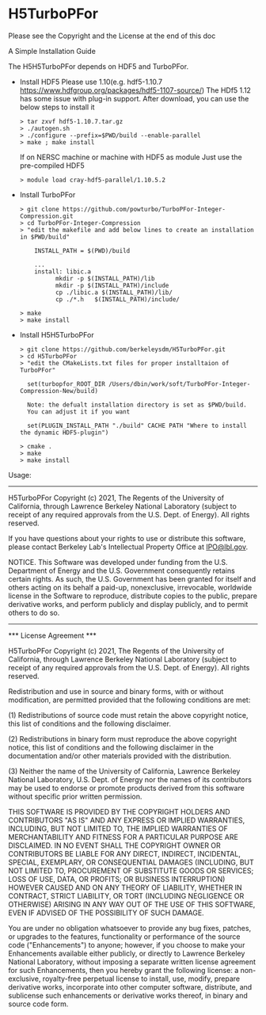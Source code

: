 # H5TurboPFor

Please see the Copyright and the License at the end of this doc

A Simple Installation Guide

The H5H5TurboPFor depends on HDF5 and TurboPFor.
- Install HDF5 
  Please use 1.10(e.g. hdf5-1.10.7  https://www.hdfgroup.org/packages/hdf5-1107-source/)
  The HDf5 1.12 has some issue with plug-in support.
  After download, you can use the below steps to install it
  ```console
  > tar zxvf hdf5-1.10.7.tar.gz
  > ./autogen.sh
  > ./configure --prefix=$PWD/build --enable-parallel
  > make ; make install
  ```
  If on NERSC machine or machine with HDF5 as module
  Just use the pre-compiled HDF5 
  ```console
  > module load cray-hdf5-parallel/1.10.5.2
  ```
- Install TurboPFor
   
  ```console
  > git clone https://github.com/powturbo/TurboPFor-Integer-Compression.git
  > cd TurboPFor-Integer-Compression
  > "edit the makefile and add below lines to create an installation in $PWD/build"
  
      INSTALL_PATH = $(PWD)/build

      ...
      install: libic.a
            mkdir -p $(INSTALL_PATH)/lib
            mkdir -p $(INSTALL_PATH)/include
            cp ./libic.a $(INSTALL_PATH)/lib/
            cp ./*.h   $(INSTALL_PATH)/include/
  
  > make
  > make install 
  ```
   
- Install H5H5TurboPFor
  
  ```console
  > git clone https://github.com/berkeleysdm/H5TurboPFor.git
  > cd H5TurboPFor
  > "edit the CMakeLists.txt files for proper installtaion of TurboPFor"
   
    set(turbopfor_ROOT_DIR /Users/dbin/work/soft/TurboPFor-Integer-Compression-New/build) 
  
    Note: the defualt installation directory is set as $PWD/build.
    You can adjust it if you want
    
    set(PLUGIN_INSTALL_PATH "./build" CACHE PATH "Where to install the dynamic HDF5-plugin")
  
  > cmake .
  > make
  > make install

  ```
  
Usage:


****************************

H5TurboPFor Copyright (c) 2021, The Regents of the University of
California, through Lawrence Berkeley National Laboratory (subject
to receipt of any required approvals from the U.S. Dept. of Energy). 
All rights reserved.

If you have questions about your rights to use or distribute this software,
please contact Berkeley Lab's Intellectual Property Office at
IPO@lbl.gov.

NOTICE.  This Software was developed under funding from the U.S. Department
of Energy and the U.S. Government consequently retains certain rights.  As
such, the U.S. Government has been granted for itself and others acting on
its behalf a paid-up, nonexclusive, irrevocable, worldwide license in the
Software to reproduce, distribute copies to the public, prepare derivative 
works, and perform publicly and display publicly, and to permit others to do so.


****************************

*** License Agreement ***

H5TurboPFor Copyright (c) 2021, The Regents of the University of
California, through Lawrence Berkeley National Laboratory (subject
to receipt of any required approvals from the U.S. Dept. of Energy). 
All rights reserved.

Redistribution and use in source and binary forms, with or without
modification, are permitted provided that the following conditions are met:

(1) Redistributions of source code must retain the above copyright notice,
this list of conditions and the following disclaimer.

(2) Redistributions in binary form must reproduce the above copyright
notice, this list of conditions and the following disclaimer in the
documentation and/or other materials provided with the distribution.

(3) Neither the name of the University of California, Lawrence Berkeley
National Laboratory, U.S. Dept. of Energy nor the names of its contributors
may be used to endorse or promote products derived from this software
without specific prior written permission.

THIS SOFTWARE IS PROVIDED BY THE COPYRIGHT HOLDERS AND CONTRIBUTORS "AS IS"
AND ANY EXPRESS OR IMPLIED WARRANTIES, INCLUDING, BUT NOT LIMITED TO, THE
IMPLIED WARRANTIES OF MERCHANTABILITY AND FITNESS FOR A PARTICULAR PURPOSE
ARE DISCLAIMED. IN NO EVENT SHALL THE COPYRIGHT OWNER OR CONTRIBUTORS BE
LIABLE FOR ANY DIRECT, INDIRECT, INCIDENTAL, SPECIAL, EXEMPLARY, OR
CONSEQUENTIAL DAMAGES (INCLUDING, BUT NOT LIMITED TO, PROCUREMENT OF
SUBSTITUTE GOODS OR SERVICES; LOSS OF USE, DATA, OR PROFITS; OR BUSINESS
INTERRUPTION) HOWEVER CAUSED AND ON ANY THEORY OF LIABILITY, WHETHER IN
CONTRACT, STRICT LIABILITY, OR TORT (INCLUDING NEGLIGENCE OR OTHERWISE)
ARISING IN ANY WAY OUT OF THE USE OF THIS SOFTWARE, EVEN IF ADVISED OF THE
POSSIBILITY OF SUCH DAMAGE.

You are under no obligation whatsoever to provide any bug fixes, patches,
or upgrades to the features, functionality or performance of the source
code ("Enhancements") to anyone; however, if you choose to make your
Enhancements available either publicly, or directly to Lawrence Berkeley
National Laboratory, without imposing a separate written license agreement
for such Enhancements, then you hereby grant the following license: a
non-exclusive, royalty-free perpetual license to install, use, modify,
prepare derivative works, incorporate into other computer software,
distribute, and sublicense such enhancements or derivative works thereof,
in binary and source code form.
